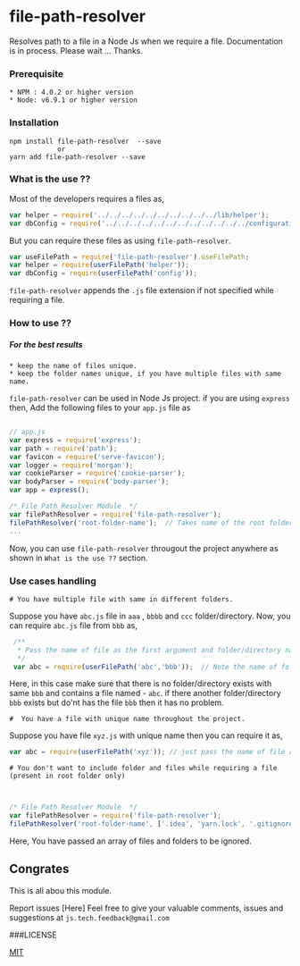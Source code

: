 # file-path-resolver
Resolves path to a file in a Node Js when we require a file. 
Documentation is in process. Please wait ... Thanks.

### Prerequisite
    * NPM : 4.0.2 or higher version
    * Node: v6.9.1 or higher version

### Installation
    npm install file-path-resolver  --save
                or
    yarn add file-path-resolver --save
    
### What is the use ??

Most of the developers requires a files as,
```js
var helper = require('../../../../../../../../../../lib/helper');
var dbConfig = require('../../../../../../../../../../../../configurations/db/config');
```
But you can require these files as using `file-path-resolver`.

```js
var useFilePath = require('file-path-resolver').useFilePath;
var helper = require(userFilePath('helper'));
var dbConfig = require(userFilePath('config')); 
```
`file-path-resolver` appends the `.js` file extension if not specified while requiring a file.

### How to use ??

##### For the best results 
    * keep the name of files unique.
    * keep the folder names unique, if you have multiple files with same name.

`file-path-resolver` can be used in Node Js project. if you are using `express` then,
Add the following files to your `app.js` file as
```js

// app.js 
var express = require('express');
var path = require('path');
var favicon = require('serve-favicon');
var logger = require('morgan');
var cookieParser = require('cookie-parser');
var bodyParser = require('body-parser');
var app = express();

/* File Path Resolver Module  */
var filePathResolver = require('file-path-resolver');
filePathResolver('root-folder-name');  // Takes name of the root folder/directory as the argument.
...
```

Now, you can use `file-path-resolver` througout the project anywhere as shown in `What is the use ??` section.

### Use cases handling

    # You have multiple file with same in different folders.
    
Suppose you have `abc.js` file in `aaa` , `bbbb` and `ccc` folder/directory. Now, you can require `abc.js` file  from `bbb` as,
```js
 /**
  * Pass the name of file as the first argument and folder/directory name as the second argument
  */
 var abc = require(userFilePath('abc','bbb'));  // Note the name of folder/directory as the argument
```
Here, in this case make sure that there is no folder/directory exists with same `bbb` and contains
a file named - `abc`. if there another folder/directory `bbb` exists but do'nt has the file `bbb` then it has 
no problem.
    
    #  You have a file with unique name throughout the project.
    
Suppose you have file `xyz.js` with unique name then you can require it as,
```js
var abc = require(userFilePath('xyz')); // just pass the name of file as the argument.
```
    # You don't want to include folder and files while requiring a file (present in root folder only)
```js


/* File Path Resolver Module  */
var filePathResolver = require('file-path-resolver');
filePathResolver('root-folder-name', ['.idea', 'yarn.lock', '.gitignore']);// Note this line, carefully
```
Here, You have passed an array of files and folders to be ignored.

## Congrates

This is all abou this module.

Report issues [Here]
Feel free to give your valuable comments, issues and suggestions at `js.tech.feedback@gmail.com`

###LICENSE

[MIT](LICENSE)



    
    
    

